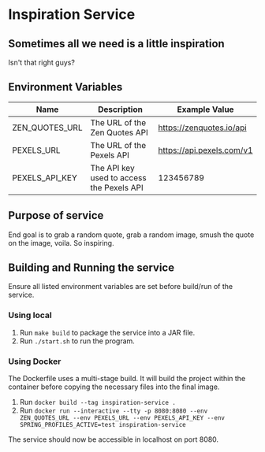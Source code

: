 # Inspiration Service

## Sometimes all we need is a little inspiration
Isn't that right guys?

## Environment Variables

| Name           | Description                               | Example Value             |
|----------------|-------------------------------------------|---------------------------|
| ZEN_QUOTES_URL | The URL of the Zen Quotes API             | https://zenquotes.io/api  |
| PEXELS_URL     | The URL of the Pexels API                 | https://api.pexels.com/v1 |
| PEXELS_API_KEY | The API key used to access the Pexels API | 123456789                 |

## Purpose of service
End goal is to grab a random quote, grab a random image, smush the quote on the image, voila. So inspiring.

## Building and Running the service
Ensure all listed environment variables are set before build/run of the service.

### Using local

1. Run `make build` to package the service into a JAR file.
2. Run `./start.sh` to run the program.

### Using Docker
The Dockerfile uses a multi-stage build. It will build the project within the container before copying the necessary files into the final image.

1. Run `docker build --tag inspiration-service .`
2. Run `docker run --interactive --tty -p 8080:8080 --env ZEN_QUOTES_URL --env PEXELS_URL --env PEXELS_API_KEY --env SPRING_PROFILES_ACTIVE=test inspiration-service`

The service should now be accessible in localhost on port 8080.